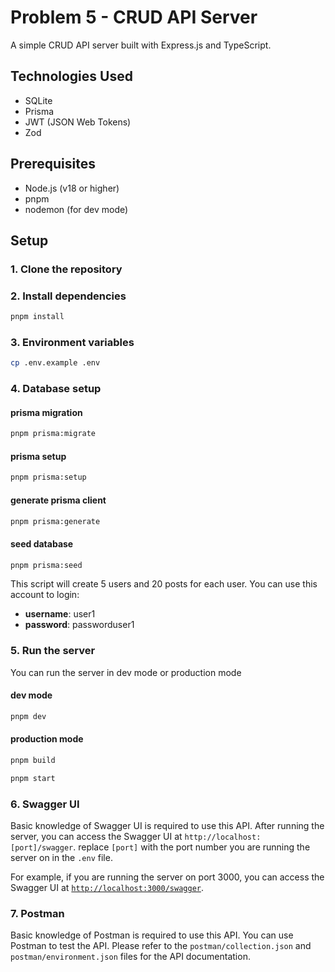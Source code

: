 # Problem 5 - CRUD API Server

A simple CRUD API server built with Express.js and TypeScript.

## Technologies Used

- SQLite
- Prisma
- JWT (JSON Web Tokens)
- Zod

## Prerequisites

- Node.js (v18 or higher)
- pnpm
- nodemon (for dev mode)

## Setup

### 1. Clone the repository

### 2. Install dependencies

```bash
pnpm install
```

### 3. Environment variables

```bash
cp .env.example .env
```

### 4. Database setup

#### prisma migration

```bash
pnpm prisma:migrate
```

#### prisma setup

```bash
pnpm prisma:setup
```

#### generate prisma client

```bash
pnpm prisma:generate
```

#### seed database

```bash
pnpm prisma:seed
```

This script will create 5 users and 20 posts for each user.
You can use this account to login:

- **username**: user1
- **password**: passworduser1

### 5. Run the server

You can run the server in dev mode or production mode

#### dev mode

```bash
pnpm dev
```

#### production mode

```bash
pnpm build
```

```bash
pnpm start
```

### 6. Swagger UI

Basic knowledge of Swagger UI is required to use this API.
After running the server, you can access the Swagger UI at `http://localhost:[port]/swagger`.
replace `[port]` with the port number you are running the server on in the `.env` file.

For example, if you are running the server on port 3000, you can access the Swagger UI at [`http://localhost:3000/swagger`](http://localhost:3000/swagger).

### 7. Postman

Basic knowledge of Postman is required to use this API.
You can use Postman to test the API.
Please refer to the `postman/collection.json` and `postman/environment.json` files for the API documentation.
